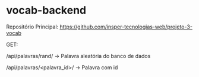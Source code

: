 # vocab-backend
Repositório Principal: https://github.com/insper-tecnologias-web/projeto-3-vocab


GET:

/api/palavras/rand/ -> Palavra aleatória do banco de dados

/api/palavras/<palavra_id>/ -> Palavra com id
